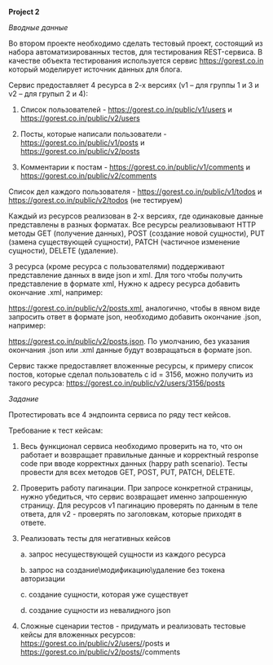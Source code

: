 **Project 2**

_Вводные данные_

Во втором проекте необходимо сделать тестовый проект, состоящий из набора автоматизированных тестов, для тестирования REST-сервиса. В качестве объекта тестирования используется сервис https://gorest.co.in который моделирует источник данных для блога.

Сервис предоставляет 4 ресурса в 2-х версиях (v1 – для группы 1 и 3 и v2 – для групып 2 и 4):

1. Список пользователей - https://gorest.co.in/public/v1/users и https://gorest.co.in/public/v2/users

2. Посты, которые написали пользователи - https://gorest.co.in/public/v1/posts и https://gorest.co.in/public/v2/posts

3. Комментарии к постам - https://gorest.co.in/public/v1/comments и https://gorest.co.in/public/v2/comments

Список дел каждого пользователя - https://gorest.co.in/public/v1/todos и https://gorest.co.in/public/v2/todos (не тестируем)



Каждый из ресурсов реализован в 2-х версиях, где одинаковые данные представлены в разных форматах. Все ресурсы реализовывают HTTP методы GET (получение данных), POST (создание новой сущности), PUT (замена существующей сущности), PATCH (частичное изменение сущности), DELETE (удаление).

3 ресурса (кроме ресурса с пользователями) поддерживают представление данных в виде json и xml. Для того чтобы получить представление в формате xml, Нужно к адресу ресурса добавить окончание .xml, например:

https://gorest.co.in/public/v2/posts.xml, аналогично, чтобы в явном виде запросить ответ в формате json, необходимо добавить окончание .json, например:

https://gorest.co.in/public/v2/posts.json. По умолчанию, без указания окончания .json или .xml данные будут возвращаться в формате json.

Сервис также предоставляет вложенные ресурсы, к примеру список постов, которые сделал пользователь с id = 3156, можно получить из такого ресурса: https://gorest.co.in/public/v2/users/3156/posts



_Задание_

Протестировать все 4 эндпоинта сервиса по ряду тест кейсов.

Требование к тест кейсам:

1. Весь функционал сервиса необходимо проверить на то, что он работает и возвращает правильные данные и корректный response code при вводе корректных данных (happy path scenario). Тесты провести для всех методов GET, POST, PUT, PATCH, DELETE.

2. Проверить работу пагинации. При запросе конкретной страницы, нужно убедиться, что сервис возвращает именно запрошенную страницу. Для ресурсов v1 пагинацию проверять по данным в теле ответа, для v2 - проверять по заголовкам, которые приходят в ответе.

3. Реализовать тесты для негативных кейсов

   a. запрос несуществующей сущности из каждого ресурса

   b. запрос на создание\модификацию\удаление без токена авторизации

   c. создание сущности, которая уже существует

   d. создание сущности из невалидного json

4. Сложные сценарии тестов - придумать и реализовать тестовые кейсы для вложенных ресурсов: https://gorest.co.in/public/v2/users/<userId>/posts и https://gorest.co.in/public/v2/posts/<postId>/comments
